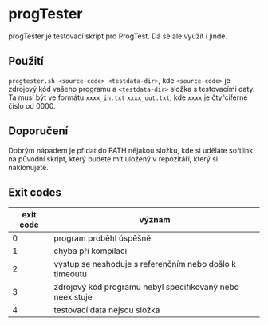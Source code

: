 # progTester
 progTester je testovací skript pro ProgTest. Dá se ale využít i jinde.

## Použití
 `progtester.sh <source-code> <testdata-dir>`, kde `<source-code>` je zdrojový kód vašeho programu a `<testdata-dir>` složka s testovacími daty. Ta musí být ve formátu `xxxx_in.txt` `xxxx_out.txt`, kde `xxxx` je čtyřciferné číslo od 0000.

## Doporučení
 Dobrým nápadem je přidat do PATH nějakou složku, kde si uděláte softlink na původní skript, který budete mít uložený v repozitáři, který si naklonujete.

## Exit codes
 | exit code | význam |
 |---|---|
 | 0 | program proběhl úspěšně |
 | 1 | chyba při kompilaci |
 | 2 | výstup se neshoduje s referenčním nebo došlo k timeoutu |
 | 3 | zdrojový kód programu nebyl specifikovaný nebo neexistuje |
 | 4 | testovací data nejsou složka |
